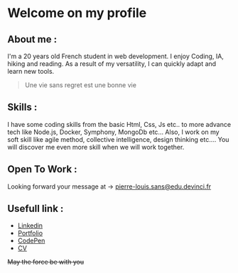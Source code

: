 # Welcome on my profile

## About me :
I'm a 20 years old French student in web development.
I enjoy Coding, IA, hiking and reading. 
As a result of my versatility, I can quickly adapt and learn new tools.

>Une vie sans regret est une bonne vie

## Skills : 
I have some coding skills from the basic Html, Css, Js etc.. to more advance tech like Node.js, Docker, Symphony, MongoDb etc...
Also, I work on my soft skill like agile method, collective intelligence, design thinking etc....
You will discover me even more skill when we will work together.

## Open To Work :
Looking forward your message at -> pierre-louis.sans@edu.devinci.fr

## Usefull link : 
  <ul>
    <li><a href="https://www.linkedin.com/in/pierre-louis-sans-7756b0223/">Linkedin</a></li>
    <li><a href="https://portfolio-pl83.vercel.app">Portfolio</a></li>
    <li><a href="https://codepen.io/zorgos">CodePen</a></li>
    <li><a href="cv_pierre-louis_sans.pdf" download>CV</a></li>
  </ul>


~~May the force be with you~~
